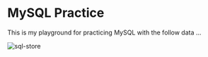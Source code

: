 # MySQL Practice

This is my playground for practicing MySQL with the follow data ...

![sql-store](https://user-images.githubusercontent.com/81569328/206787178-b2589260-099e-4df3-a5b0-b0c38c9016d6.png)
